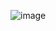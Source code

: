 

![image](https://github.com/Romulo-Santos/Romulo-Santos/assets/https://www.linkedin.com/in/romulo-santos1/)
